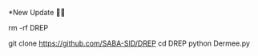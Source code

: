 *New Update 🤍🌿




rm -rf DREP


git clone https://github.com/SABA-SID/DREP
cd DREP
python Dermee.py
